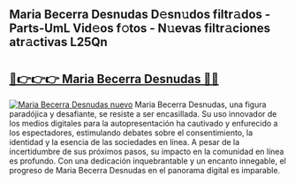 ## Maria Becerra Desnudas D𝚎sn𝚞dos filtr𝚊dos - Parts-UmL Vid𝚎os f𝚘tos - N𝚞evas filtr𝚊ciones atr𝚊ctivas L25Qn

# <h2><a href="http://mb2sg8l.tromn.icu/?c=Maria+Becerra+Desnudas">🔗👉👉👉 Maria Becerra Desnudas 🔗🔗</a></h2>

[![Maria Becerra Desnudas nuevo](https://i.imgur.com/pEAQMta.gif)](http://mb2sg8l.tromn.icu/?c=Maria+Becerra+Desnudas)
Maria Becerra Desnudas, una figura paradójica y desafiante, se resiste a ser encasillada. Su uso innovador de los medios digitales para la autopresentación ha cautivado y enfurecido a los espectadores, estimulando debates sobre el consentimiento, la identidad y la esencia de las sociedades en línea. A pesar de la incertidumbre de sus próximos pasos, su impacto en la comunidad en línea es profundo. Con una dedicación inquebrantable y un encanto innegable, el progreso de Maria Becerra Desnudas en el panorama digital es imparable.
